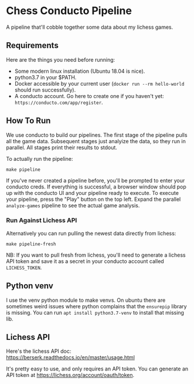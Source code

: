 # Chess Conducto Pipeline
A pipeline that'll cobble together some data about my lichess games.

## Requirements
Here are the things you need before running:

* Some modern linux installation (Ubuntu 18.04 is nice).
* python3.7 in your $PATH.
* Docker accessible by your current user (`docker run --rm hello-world`
  should run successfully).
* A conducto account. Go here to create one if you haven't yet:
  `https://conducto.com/app/register`.

## How To Run
We use conducto to build our pipelines. The first stage of the pipeline pulls
all the game data. Subsequent stages just analyize the data, so they run in
parallel. All stages print their results to stdout.

To actually run the pipeline:

```
make pipeline
```

If you've never created a pipeline before, you'll be prompted to enter your
conducto creds. If everything is successful, a browser window should pop up
with the conducto UI and your pipeline ready to execute. To execute your
pipeline, press the "Play" button on the top left. Expand the parallel
`analyze-games` pipeline to see the actual game analysis.

### Run Against Lichess API

Alternatively you can run pulling the newest data directly from lichess:

```
make pipeline-fresh
```

NB: If you want to pull fresh from lichess, you'll need to generate a lichess
API token and save it as a secret in your conducto account called
`LICHESS_TOKEN`.

## Python venv
I use the venv python module to make venvs. On ubuntu there are sometimes weird
issues where python complains that the `ensurepip` library is missing.  You can
run `apt install python3.7-venv` to install that missing lib.

## Lichess API
Here's the lichess API doc: https://berserk.readthedocs.io/en/master/usage.html

It's pretty easy to use, and only requires an API token. You can generate an
API token at https://lichess.org/account/oauth/token.
